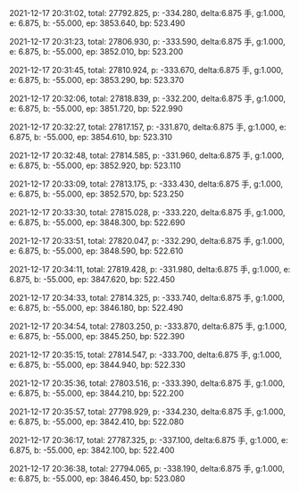 2021-12-17 20:31:02, total: 27792.825, p: -334.280, delta:6.875 手, g:1.000, e: 6.875, b: -55.000, ep: 3853.640, bp: 523.490

2021-12-17 20:31:23, total: 27806.930, p: -333.590, delta:6.875 手, g:1.000, e: 6.875, b: -55.000, ep: 3852.010, bp: 523.200

2021-12-17 20:31:45, total: 27810.924, p: -333.670, delta:6.875 手, g:1.000, e: 6.875, b: -55.000, ep: 3853.290, bp: 523.370

2021-12-17 20:32:06, total: 27818.839, p: -332.200, delta:6.875 手, g:1.000, e: 6.875, b: -55.000, ep: 3851.720, bp: 522.990

2021-12-17 20:32:27, total: 27817.157, p: -331.870, delta:6.875 手, g:1.000, e: 6.875, b: -55.000, ep: 3854.610, bp: 523.310

2021-12-17 20:32:48, total: 27814.585, p: -331.960, delta:6.875 手, g:1.000, e: 6.875, b: -55.000, ep: 3852.920, bp: 523.110

2021-12-17 20:33:09, total: 27813.175, p: -333.430, delta:6.875 手, g:1.000, e: 6.875, b: -55.000, ep: 3852.570, bp: 523.250

2021-12-17 20:33:30, total: 27815.028, p: -333.220, delta:6.875 手, g:1.000, e: 6.875, b: -55.000, ep: 3848.300, bp: 522.690

2021-12-17 20:33:51, total: 27820.047, p: -332.290, delta:6.875 手, g:1.000, e: 6.875, b: -55.000, ep: 3848.590, bp: 522.610

2021-12-17 20:34:11, total: 27819.428, p: -331.980, delta:6.875 手, g:1.000, e: 6.875, b: -55.000, ep: 3847.620, bp: 522.450

2021-12-17 20:34:33, total: 27814.325, p: -333.740, delta:6.875 手, g:1.000, e: 6.875, b: -55.000, ep: 3846.180, bp: 522.490

2021-12-17 20:34:54, total: 27803.250, p: -333.870, delta:6.875 手, g:1.000, e: 6.875, b: -55.000, ep: 3845.250, bp: 522.390

2021-12-17 20:35:15, total: 27814.547, p: -333.700, delta:6.875 手, g:1.000, e: 6.875, b: -55.000, ep: 3844.940, bp: 522.330

2021-12-17 20:35:36, total: 27803.516, p: -333.390, delta:6.875 手, g:1.000, e: 6.875, b: -55.000, ep: 3844.210, bp: 522.200

2021-12-17 20:35:57, total: 27798.929, p: -334.230, delta:6.875 手, g:1.000, e: 6.875, b: -55.000, ep: 3842.410, bp: 522.080

2021-12-17 20:36:17, total: 27787.325, p: -337.100, delta:6.875 手, g:1.000, e: 6.875, b: -55.000, ep: 3842.100, bp: 522.400

2021-12-17 20:36:38, total: 27794.065, p: -338.190, delta:6.875 手, g:1.000, e: 6.875, b: -55.000, ep: 3846.450, bp: 523.080